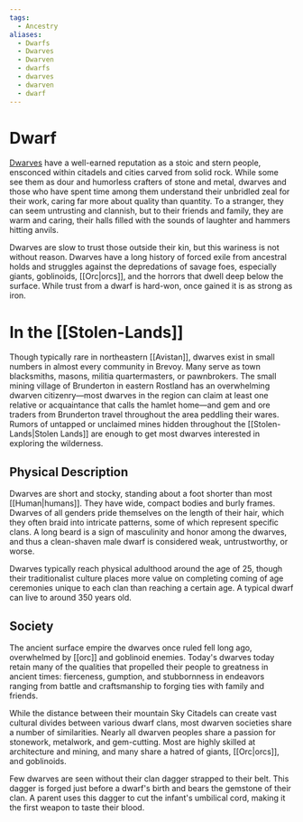 ```yaml
---
tags:
  - Ancestry
aliases:
  - Dwarfs
  - Dwarves
  - Dwarven
  - dwarfs
  - dwarves
  - dwarven
  - dwarf
---
```

# Dwarf
[Dwarves](https://2e.aonprd.com/Ancestries.aspx?ID=1)  have a well-earned reputation as a stoic and stern people, ensconced within citadels and cities carved from solid rock. While some see them as dour and humorless crafters of stone and metal, dwarves and those who have spent time among them understand their unbridled zeal for their work, caring far more about quality than quantity. To a stranger, they can seem untrusting and clannish, but to their friends and family, they are warm and caring, their halls filled with the sounds of laughter and hammers hitting anvils.

Dwarves are slow to trust those outside their kin, but this wariness is not without reason. Dwarves have a long history of forced exile from ancestral holds and struggles against the depredations of savage foes, especially giants, goblinoids, [[Orc|orcs]], and the horrors that dwell deep below the surface. While trust from a dwarf is hard-won, once gained it is as strong as iron.
# In the [[Stolen-Lands]]
Though typically rare in northeastern [[Avistan]], dwarves exist in small numbers in almost every community in Brevoy. Many serve as town blacksmiths, masons, militia quartermasters, or pawnbrokers. The small mining village of Brunderton in eastern Rostland has an overwhelming dwarven citizenry—most dwarves in the region can claim at least one relative or acquaintance that calls the hamlet home—and gem and ore traders from Brunderton travel throughout the area peddling their wares. Rumors of untapped or unclaimed mines hidden throughout the [[Stolen-Lands|Stolen Lands]] are enough to get most dwarves interested in exploring the wilderness.

## Physical Description
Dwarves are short and stocky, standing about a foot shorter than most [[Human|humans]]. They have wide, compact bodies and burly frames. Dwarves of all genders pride themselves on the length of their hair, which they often braid into intricate patterns, some of which represent specific clans. A long beard is a sign of masculinity and honor among the dwarves, and thus a clean-shaven male dwarf is considered weak, untrustworthy, or worse.

Dwarves typically reach physical adulthood around the age of 25, though their traditionalist culture places more value on completing coming of age ceremonies unique to each clan than reaching a certain age. A typical dwarf can live to around 350 years old.

## Society
The ancient surface empire the dwarves once ruled fell long ago, overwhelmed by [[orc]] and goblinoid enemies. Today's dwarves today retain many of the qualities that propelled their people to greatness in ancient times: fierceness, gumption, and stubbornness in endeavors ranging from battle and craftsmanship to forging ties with family and friends.

While the distance between their mountain Sky Citadels can create vast cultural divides between various dwarf clans, most dwarven societies share a number of similarities. Nearly all dwarven peoples share a passion for stonework, metalwork, and gem-cutting. Most are highly skilled at architecture and mining, and many share a hatred of giants, [[Orc|orcs]], and goblinoids.

Few dwarves are seen without their clan dagger strapped to their belt. This dagger is forged just before a dwarf's birth and bears the gemstone of their clan. A parent uses this dagger to cut the infant's umbilical cord, making it the first weapon to taste their blood.
